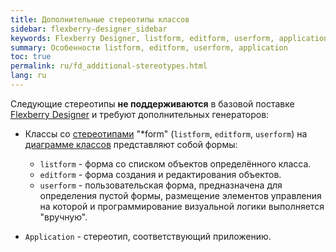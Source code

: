 ```yaml
---
title: Дополнительные стереотипы классов
sidebar: flexberry-designer_sidebar
keywords: Flexberry Designer, listform, editform, userform, application, стереотип
summary: Особенности listform, editform, userform, application
toc: true
permalink: ru/fd_additional-stereotypes.html
lang: ru
---
```


Следующие стереотипы **не поддерживаются** в базовой поставке [Flexberry Designer](fd_flexberry-designer.html) и требуют дополнительных генераторов:

* Классы со [стереотипами](fd_key-concepts.html) "*form" (`listform`, `editform`, `userform`) на [диаграмме классов](fd_class-diagram.html) представляют собой формы:

  * `listform` - форма со списком объектов определённого класса.
  * `editform` - форма создания и редактирования объектов.
  * `userform` - пользовательская форма, предназначена для определения пустой формы, размещение элементов управления на которой и программирование визуальной логики выполняется "вручную".
* `Application` - стереотип, соответствующий приложению.
